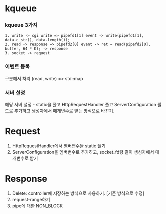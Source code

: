 # kqueue

### kqueue 3가지
	1. write -> cgi write => pipefd1[1] event -> write(pipefd1[1], data.c_str(), data.length());
	2. read -> response => pipefd2[0] event -> ret = read(pipefd2[0], buffer, 64 * K); -> response
    3. socket -> request


### 이벤트 등록

구분해서 처리 (read, write) => std::map

### 서버 설정

해당 서버 설정 - static을 풀고 HttpRequestHandler 풀고 ServerConfiguration 필드로 추가하고 생성자에서 매개변수로 받는 방식으로 바꾸기.

# Request

1. HttpRequestHandler에서 멤버변수들 static 풀기
2. ServerConfiguration을 멤버변수로 추가하고, socket_fd랑 같이 생성자에서 매개변수로 받기

# Response

1. Delete: controller에 저장하는 방식으로 사용하기. [기존 방식으로 수정]
2. request-range하기
3. pipe에 대한 NON_BLOCK


